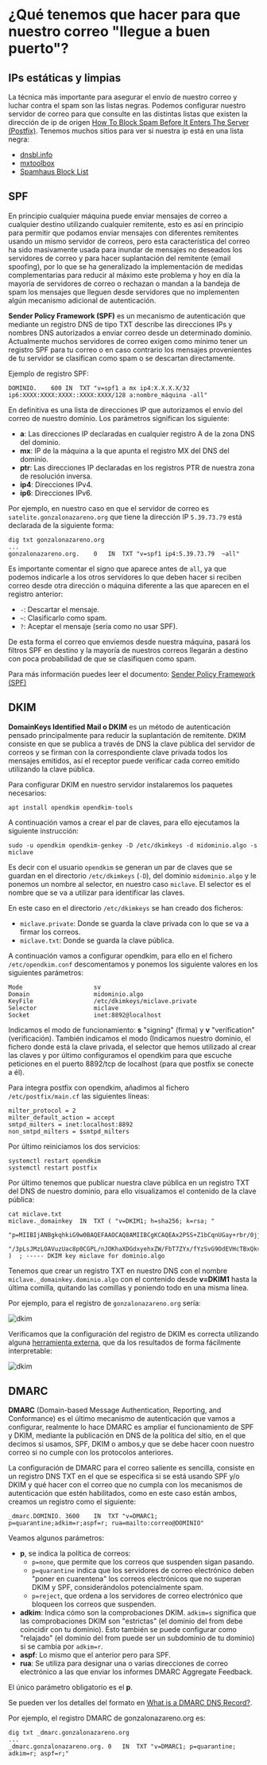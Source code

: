 # ¿Qué tenemos que hacer para que nuestro correo "llegue a buen puerto"?

## IPs estáticas y limpias

La técnica más importante para asegurar el envío de nuestro correo y luchar contra el spam son las listas negras. Podemos configurar nuestro servidor de correo para que consulte en las distintas listas que existen la dirección de ip de origen [How To Block Spam Before It Enters The Server (Postfix)](https://www.howtoforge.com/block_spam_at_mta_level_postfix). Tenemos muchos sitios para ver si nuestra ip está en una lista negra:

* [dnsbl.info](https://www.dnsbl.info/dnsbl-database-check.php)
* [mxtoolbox ](http://mxtoolbox.com/blacklists.aspx)
* [Spamhaus Block List ](http://www.spamhaus.org/sbl/index.lasso)

## SPF

En principio cualquier máquina puede enviar mensajes de correo a cualquier destino utilizando cualquier remitente, esto es así en principio para permitir que podamos enviar mensajes con diferentes remitentes usando un mismo servidor de correos, pero esta característica del correo ha sido masivamente usada para inundar de mensajes no deseados los servidores de correo y para hacer suplantación del remitente (email spoofing), por lo que se ha generalizado la implementación de medidas complementarias para reducir al máximo este problema y hoy en día la mayoría de servidores de correo o rechazan o mandan a la bandeja de spam los mensajes que lleguen desde servidores que no implementen algún mecanismo adicional de autenticación.

**Sender Policy Framework (SPF)** es un mecanismo de autenticación que mediante un registro DNS de tipo TXT describe las direcciones IPs y nombres DNS autorizados a enviar correo desde un determinado dominio. Actualmente muchos servidores de correo exigen como mínimo tener un registro SPF para tu correo o en caso contrario los mensajes provenientes de tu servidor se clasifican como spam o se descartan directamente.

Ejemplo de registro SPF:

    DOMINIO.    600 IN  TXT "v=spf1 a mx ip4:X.X.X.X/32 ip6:XXXX:XXXX:XXXX::XXXX:XXXX/128 a:nombre_máquina -all"

En definitiva es una lista de direcciones IP que autorizamos el envío del correo de nuestro dominio. Los parámetros significan los siguiente:

* **a**: Las direcciones IP declaradas  en cualquier registro A de la zona DNS del dominio.
* **mx**: IP de la máquina a la que apunta el registro MX del DNS del dominio.
* **ptr**: Las direcciones IP declaradas en los registros PTR de nuestra zona de resolución inversa.
* **ip4**:  Direcciones IPv4.
* **ip6**:  Direcciones IPv6.

Por ejemplo, en nuestro caso en que el servidor de correo es `satelite.gonzalonazareno.org` que tiene la dirección IP `5.39.73.79` está declarada de la siguiente forma:

```
dig txt gonzalonazareno.org
...
gonzalonazareno.org.	0	IN	TXT	"v=spf1 ip4:5.39.73.79  ~all"
```

Es importante comentar el signo que aparece antes de `all`, ya que podemos indicarle a los otros servidores lo que deben hacer si reciben correo desde otra dirección o máquina diferente a las que aparecen en el registro anterior:

* `-`: Descartar el mensaje.
* `~`: Clasificarlo como spam.
* `?`: Aceptar el mensaje (sería como no usar SPF).

De esta forma el correo que enviemos desde nuestra máquina, pasará los filtros SPF en destino y la mayoría de nuestros correos llegarán a destino con poca probabilidad de que se clasifiquen como spam. 

Para más información puedes leer el documento: [Sender Policy Framework (SPF)](https://github.com/josedom24/serviciosgs_doc/raw/master/correo/doc/SPF.pdf)


## DKIM

**DomainKeys Identified Mail o DKIM** es un método de autenticación pensado principalmente para reducir la suplantación de remitente. DKIM consiste en que se publica a través de DNS la clave pública del servidor de correos y se firman con la correspondiente clave privada todos los mensajes emitidos, así el receptor puede verificar cada correo emitido utilizando la clave pública.

Para configurar DKIM en nuestro servidor instalaremos los paquetes necesarios:

```
apt install opendkim opendkim-tools
```
A continuación vamos a crear el par de claves, para ello ejecutamos la siguiente instrucción:

```
sudo -u opendkim opendkim-genkey -D /etc/dkimkeys -d midominio.algo -s miclave
```

Es decir con el usuario `opendkim` se generan un par de claves que se guardan en el directorio `/etc/dkimkeys` (`-D`), del dominio `midominio.algo` y le ponemos un nombre al selector, en nuestro caso `miclave`. El selector es el nombre que se va a utilizar para identificar las claves.

En este caso en el directorio `/etc/dkimkeys` se han creado dos ficheros:

* `miclave.private`: Donde se guarda la clave privada con lo que se va a firmar los correos.
* `miclave.txt`: Donde se guarda la clave pública.

A continuación vamos a configurar opendkim, para ello en el fichero `/etc/opendkim.conf` descomentamos y ponemos los siguiente valores en los siguientes parámetros:

```
Mode                    sv
Domain                  midominio.algo
KeyFile                 /etc/dkimkeys/miclave.private
Selector                miclave
Socket                  inet:8892@localhost
```

Indicamos el modo de funcionamiento: **s** "signing" (firma) y **v**  "verification" (verificación). También indicamos el modo (Indicamos nuestro dominio, el fichero donde está la clave privada, el selector que hemos utilizado al crear las claves y por último configuramos el opendkim para que escuche peticiones en el puerto 8892/tcp de localhost (para que postfix se conecte a él).

Para integra postfix con opendkim, añadimos al fichero `/etc/postfix/main.cf` las siguientes líneas:

```
milter_protocol = 2
milter_default_action = accept
smtpd_milters = inet:localhost:8892
non_smtpd_milters = $smtpd_milters
```

Por último reiniciamos los dos servicios:

```
systemctl restart opendkim
systemctl restart postfix
```

Por último tenemos que publicar nuestra clave pública en un registro TXT del DNS de nuestro dominio, para ello visualizamos el contenido de la clave pública:

```
cat miclave.txt
miclave._domainkey	IN	TXT	( "v=DKIM1; h=sha256; k=rsa; "
	  "p=MIIBIjANBgkqhkiG9w0BAQEFAAOCAQ8AMIIBCgKCAQEAx2PSS+Z1bCqnUGay+rbr/0jjdBjlQ5SRdzX237NGv6YaeK7DqVFfWBY83Nk6QWCLjxg9Qg588AqjjnlLLDmVNNNPRpzytpFnBdIge6P5kUyJI8VPqw+c6uaNJ2yfG6awfWZvgvDGmqjO6ZFQX+vDV2yR7N0uejJd+WPvSMVN9fYGdBFWWnX+JZ8VVb49Cn9L4tbsMqhiDLY/4L"
	  "/3pLsJMzLOAVuzUac8p0CGPL/nJOKhaXDGdxyehxZW/FbT7ZYx/fYzSvG9OdEVHcTBxQkvE3hYWv/dPc617dJrO6YrB0AeJxOWmPJgeMbYehZYELUIMOGgIHt7z6/eR6du+27mYQIDAQAB" )  ; ----- DKIM key miclave for dominio.algo
```

Tenemos que crear un registro TXT en nuestro DNS con el nombre `miclave._domainkey.dominio.algo` con el contenido desde **v=DKIM1** hasta la última comilla, quitando las comillas y poniendo todo en una misma línea.

Por ejemplo, para el registro de `gonzalonazareno.org` sería:

![dkim](img/dkim_dns.png)

    
Verificamos que la configuración del registro de DKIM es correcta utilizando alguna [herramienta externa](https://mxtoolbox.com/dkim.aspx), que da los resultados de forma fácilmente interpretable:

![dkim](img/dkim.png)

## DMARC

**DMARC** (Domain-based Message Authentication, Reporting, and Conformance) es el último mecanismo de autenticación que vamos a configurar, realmente lo hace DMARC es ampliar el funcionamiento de SPF y DKIM, mediante la publicación en DNS de la política del sitio, en el que decimos si usamos, SPF, DKIM o ambos,y que se debe hacer coon nuestro correo si no cumple con los protocolos anteriores.

La configuración de DMARC para el correo saliente es sencilla, consiste en un registro DNS TXT en el que se especifica si se está usando SPF y/o DKIM y qué hacer con el correo que no cumpla con los mecanismos de autenticación que estén habilitados, como en este caso están ambos, creamos un registro como el siguiente:

    _dmarc.DOMINIO. 3600    IN  TXT "v=DMARC1; p=quarantine;adkim=r;aspf=r; rua=mailto:correo@DOMINIO"

Veamos algunos parámetros:

* **p**, se indica la política de correos:
    * `p=none`, que permite que los correos que suspenden sigan pasando.
    * `p=quarantine` indica que los servidores de correo electrónico deben "poner en cuarentena" los correos electrónicos que no superan DKIM y SPF, considerándolos potencialmente spam.
    * `p=reject`, que ordena a los servidores de correo electrónico que bloqueen los correos que suspenden.
* **adkim**: Indica cómo son la comprobaciones DKIM. `adkim=s` significa que las comprobaciones DKIM son "estrictas" (el dominio del from debe coincidir con tu dominio). Esto también se puede configurar como "relajado" (el dominio del from puede ser un subdominio de tu dominio) si se cambia por `adkim=r`.
* **aspf**: Lo mismo que el anterior pero para SPF.
* **rua**: Se utiliza para designar una o varias direcciones de correo electrónico a las que enviar los informes DMARC Aggregate Feedback. 

El único parámetro obligatorio es el **p**.

Se pueden ver los detalles del formato en [What is a DMARC DNS Record?](https://mxtoolbox.com/dmarc/details/what-is-a-dmarc-record).

Por ejemplo, el registro DMARC de gonzalonazareno.org es:

```
dig txt _dmarc.gonzalonazareno.org
...
_dmarc.gonzalonazareno.org. 0	IN	TXT	"v=DMARC1; p=quarantine; adkim=r; aspf=r;"
```

